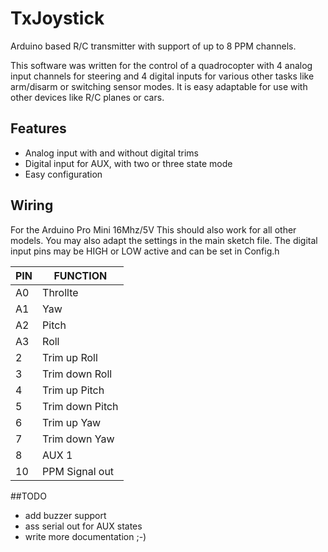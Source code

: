 # TxJoystick
Arduino based R/C transmitter with support of up to 8 PPM channels.

This software was written for the control of a quadrocopter with 4 analog input channels for steering and 4 digital inputs for various other tasks like arm/disarm or switching sensor modes.
It is easy adaptable for use with other devices like R/C planes or cars.

## Features
* Analog input with and without digital trims
* Digital input for AUX, with two or three state mode
* Easy configuration

## Wiring
For the Arduino Pro Mini 16Mhz/5V 
This should also work for all other models.
You may also adapt the settings in the main sketch file.
The digital input pins may be HIGH or LOW active and can be set in Config.h

<table>
  <thead>
    <tr><th>PIN</th><th>FUNCTION</th></tr>
  </thead>
  <tbody>
    <tr><td>A0</td><td>Throllte
    <tr><td>A1</td><td>Yaw
    <tr><td>A2</td><td>Pitch</td></tr>
    <tr><td>A3</td><td>Roll</td></tr>
    <tr><td>2</td><td>Trim up Roll</td></tr>
    <tr><td>3</td><td>Trim down Roll</td></tr>
    <tr><td>4</td><td>Trim up Pitch</td></tr>
    <tr><td>5</td><td>Trim down Pitch</td></tr>
    <tr><td>6</td><td>Trim up Yaw</td></tr>
    <tr><td>7</td><td>Trim down Yaw</td></tr>
    <tr><td>8</td><td>AUX 1</td></tr>
    <tr><td>10</td><td>PPM Signal out</td></tr>
  </tbody>
</table>

##TODO
* add buzzer support
* ass serial out for AUX states
* write more documentation ;-)
